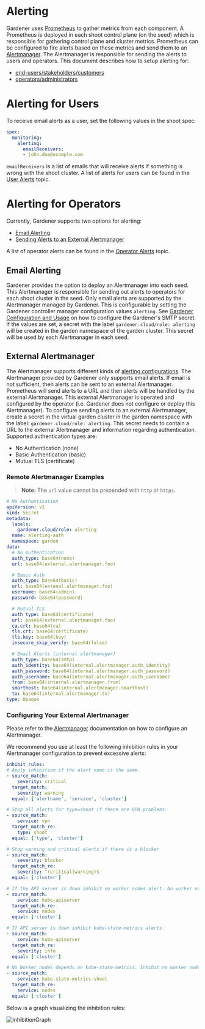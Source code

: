 # Alerting

Gardener uses [Prometheus](https://prometheus.io/) to gather metrics from each component. A Prometheus is deployed in each shoot control plane (on the seed) which is responsible for gathering control plane and cluster metrics. Prometheus can be configured to fire alerts based on these metrics and send them to an [Alertmanager](https://prometheus.io/docs/alerting/alertmanager/). The Alertmanager is responsible for sending the alerts to users and operators. This document describes how to setup alerting for:

- [end-users/stakeholders/customers](#Alerting-for-Users)
- [operators/administrators](#Alerting-for-Operators)

# Alerting for Users

To receive email alerts as a user, set the following values in the shoot spec:

```yaml
spec:
  monitoring:
    alerting:
      emailReceivers:
      - john.doe@example.com
```
`emailReceivers` is a list of emails that will receive alerts if something is wrong with the shoot cluster. A list of alerts for users can be found in the [User Alerts](user_alerts.md) topic.

# Alerting for Operators

Currently, Gardener supports two options for alerting:

- [Email Alerting](#Email-Alerting)
- [Sending Alerts to an External Alertmanager](#External-Alertmanager)

A list of operator alerts can be found in the [Operator Alerts](operator_alerts.md) topic.

## Email Alerting

Gardener provides the option to deploy an Alertmanager into each seed. This Alertmanager is responsible for sending out alerts to operators for each shoot cluster in the seed. Only email alerts are supported by the Alertmanager managed by Gardener. This is configurable by setting the Gardener controller manager configuration values `alerting`. See [Gardener Configuration and Usage](../usage/configuration.md) on how to configure the Gardener's SMTP secret. If the values are set, a secret with the label `gardener.cloud/role: alerting` will be created in the garden namespace of the garden cluster. This secret will be used by each Alertmanager in each seed.

## External Alertmanager

The Alertmanager supports different kinds of [alerting configurations](https://prometheus.io/docs/alerting/configuration/). The Alertmanager provided by Gardener only supports email alerts. If email is not sufficient, then alerts can be sent to an external Alertmanager. Prometheus will send alerts to a URL and then alerts will be handled by the external Alertmanager. This external Alertmanager is operated and configured by the operator (i.e. Gardener does not configure or deploy this Alertmanager). To configure sending alerts to an external Alertmanager, create a secret in the virtual garden cluster in the garden namespace with the label: `gardener.cloud/role: alerting`. This secret needs to contain a URL to the external Alertmanager and information regarding authentication. Supported authentication types are:

- No Authentication (none)
- Basic Authentication (basic)
- Mutual TLS (certificate)

### Remote Alertmanager Examples

> **Note:** The `url` value cannot be prepended with `http` or `https`.

```yaml
# No Authentication
apiVersion: v1
kind: Secret
metadata:
  labels:
    gardener.cloud/role: alerting
  name: alerting-auth
  namespace: garden
data:
  # No Authentication
  auth_type: base64(none)
  url: base64(external.alertmanager.foo)

  # Basic Auth
  auth_type: base64(basic)
  url: base64(extenal.alertmanager.foo)
  username: base64(admin)
  password: base64(password)

  # Mutual TLS
  auth_type: base64(certificate)
  url: base64(external.alertmanager.foo)
  ca.crt: base64(ca)
  tls.crt: base64(certificate)
  tls.key: base64(key)
  insecure_skip_verify: base64(false)

  # Email Alerts (internal alertmanager)
  auth_type: base64(smtp)
  auth_identity: base64(internal.alertmanager.auth_identity)
  auth_password: base64(internal.alertmanager.auth_password)
  auth_username: base64(internal.alertmanager.auth_username)
  from: base64(internal.alertmanager.from)
  smarthost: base64(internal.alertmanager.smarthost)
  to: base64(internal.alertmanager.to)
type: Opaque
```

### Configuring Your External Alertmanager

Please refer to the [Alertmanager](https://prometheus.io/docs/alerting/alertmanager/) documentation on how to configure an Alertmanager.

We recommend you use at least the following inhibition rules in your Alertmanager configuration to prevent excessive alerts:
```yaml
inhibit_rules:
# Apply inhibition if the alert name is the same.
- source_match:
    severity: critical
  target_match:
    severity: warning
  equal: ['alertname', 'service', 'cluster']

# Stop all alerts for type=shoot if there are VPN problems.
- source_match:
    service: vpn
  target_match_re:
    type: shoot
  equal: ['type', 'cluster']

# Stop warning and critical alerts if there is a blocker
- source_match:
    severity: blocker
  target_match_re:
    severity: ^(critical|warning)$
  equal: ['cluster']

# If the API server is down inhibit no worker nodes alert. No worker nodes depends on kube-state-metrics which depends on the API server.
- source_match:
    service: kube-apiserver
  target_match_re:
    service: nodes
  equal: ['cluster']

# If API server is down inhibit kube-state-metrics alerts.
- source_match:
    service: kube-apiserver
  target_match_re:
    severity: info
  equal: ['cluster']

# No Worker nodes depends on kube-state-metrics. Inhibit no worker nodes if kube-state-metrics is down.
- source_match:
    service: kube-state-metrics-shoot
  target_match_re:
    service: nodes
  equal: ['cluster']
```
Below is a graph visualizing the inhibition rules:

![inhibitionGraph](../development/content/alertInhibitionGraph.png)

